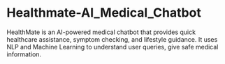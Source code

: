 # Healthmate-AI_Medical_Chatbot
HealthMate is an AI-powered medical chatbot that provides quick healthcare assistance, symptom checking, and lifestyle guidance. It uses NLP and Machine Learning to understand user queries, give safe medical information.
